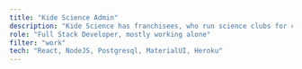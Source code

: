 ```yaml
---
title: "Kide Science Admin"
description: "Kide Science has franchisees, who run science clubs for children. They need an admin-interface, where they can e.g. add clubs. When I started working at Kide Science, I continued developing this platform."
role: "Full Stack Developer, mostly working alone"
filter: "work"
tech: "React, NodeJS, Postgresql, MaterialUI, Heroku"
---
```

